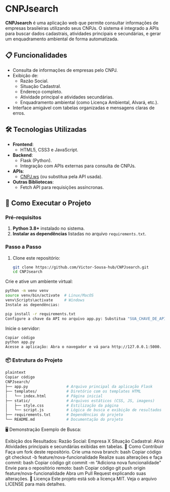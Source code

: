 # CNPJsearch

**CNPJsearch** é uma aplicação web que permite consultar informações de empresas brasileiras utilizando seus CNPJs. O sistema é integrado a APIs para buscar dados cadastrais, atividades principais e secundárias, e gerar um enquadramento ambiental de forma automatizada.

## 📋 Funcionalidades

- Consulta de informações de empresas pelo CNPJ.
- Exibição de:
  - Razão Social.
  - Situação Cadastral.
  - Endereço completo.
  - Atividade principal e atividades secundárias.
  - Enquadramento ambiental (como Licença Ambiental, Alvará, etc.).
- Interface amigável com tabelas organizadas e mensagens claras de erros.

## 🛠️ Tecnologias Utilizadas

- **Frontend**:
  - HTML5, CSS3 e JavaScript.
- **Backend**:
  - Flask (Python).
  - Integração com APIs externas para consulta de CNPJs.
- **APIs**:
  - [CNPJ.ws](https://www.cnpj.ws/docs/api-publica/consultando-cnpj) (ou substitua pela API usada).
- **Outras Bibliotecas**:
  - Fetch API para requisições assíncronas.

## 🚀 Como Executar o Projeto

### Pré-requisitos

1. **Python 3.8+** instalado no sistema.
2. **Instalar as dependências** listadas no arquivo `requirements.txt`.

### Passo a Passo

1. Clone este repositório:
   ```bash
   git clone https://github.com/Victor-Sousa-hub/CNPJsearch.git
   cd CNPJsearch
Crie e ative um ambiente virtual:

```bash
python -m venv venv
source venv/bin/activate  # Linux/MacOS
venv\Scripts\activate     # Windows
Instale as dependências:
```
```bash
pip install -r requirements.txt
Configure a chave da API no arquivo app.py: Substitua "SUA_CHAVE_DE_API" pela sua chave da API de consulta de CNPJs (exemplo: CNPJ.ws).
```
Inicie o servidor:

```bash
Copiar código
python app.py
Acesse a aplicação: Abra o navegador e vá para http://127.0.0.1:5000.
```

### 📦 Estrutura do Projeto
```bash
plaintext
Copiar código
CNPJsearch/
├── app.py                 # Arquivo principal da aplicação Flask
├── templates/             # Diretório com os templates HTML
│   └── index.html         # Página inicial
├── static/                # Arquivos estáticos (CSS, JS, imagens)
│   ├── style.css          # Estilização da página
│   └── script.js          # Lógica de busca e exibição de resultados
├── requirements.txt       # Dependências do projeto
└── README.md              # Documentação do projeto
```
🖥️ Demonstração
Exemplo de Busca:


Exibição dos Resultados:
Razão Social: Empresa X
Situação Cadastral: Ativa
Atividades principais e secundárias exibidas em tabelas.
📝 Como Contribuir
Faça um fork deste repositório.
Crie uma nova branch:
bash
Copiar código
git checkout -b feature/nova-funcionalidade
Realize suas alterações e faça commit:
bash
Copiar código
git commit -m "Adiciona nova funcionalidade"
Envie para o repositório remoto:
bash
Copiar código
git push origin feature/nova-funcionalidade
Abra um Pull Request explicando suas alterações.
📄 Licença
Este projeto está sob a licença MIT. Veja o arquivo LICENSE para mais detalhes.
